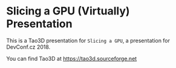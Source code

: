 Slicing a GPU (Virtually) Presentation
======================================

This is a Tao3D presentation for `Slicing a GPU`, a presentation
for DevConf.cz 2018.

You can find Tao3D at https://tao3d.sourceforge.net
